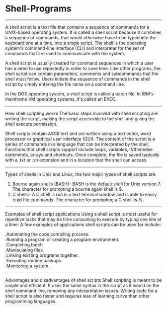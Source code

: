 # Shell-Programs
------------------------------------------------------------------------------------------------------
A shell script is a text file that contains a sequence of commands for a UNIX-based operating system. It is called a shell script because it combines a sequence of commands, that would otherwise have to be typed into the keyboard one at a time, into a single script. The shell is the operating system's command-line interface (CLI) and interpreter for the set of commands that are used to communicate with the system.

A shell script is usually created for command sequences in which a user has a need to use repeatedly in order to save time. Like other programs, the shell script can contain parameters, comments and subcommands that the shell must follow. Users initiate the sequence of commands in the shell script by simply entering the file name on a command line.

In the DOS operating system, a shell script is called a batch file. In IBM's mainframe VM operating systems, it's called an EXEC.

------------------------------------------------------------------------------------------------------
How shell scripting works
The basic steps involved with shell scripting are writing the script, making the script accessible to the shell and giving the shell execute permission.

Shell scripts contain ASCII text and are written using a text editor, word processor or graphical user interface (GUI). The content of the script is a series of commands in a language that can be interpreted by the shell. Functions that shell scripts support include loops, variables, if/then/else statements, arrays and shortcuts. Once complete, the file is saved typically with a .txt or .sh extension and in a location that the shell can access.

----------------------------------------------------------------------------------------------------------------------
Types of shells
In Unix and Linux, the two major types of shell scripts are:

1. Bourne again shells (BASH)- BASH is the default shell for Unix version 7. The character for prompting a bourne again shell is $.<br/>
2. C shells- A C shell is run in a text terminal window and is able to easily read file commands. 
The character for prompting a C shell is %.<br/>
------------------------------------------------------------------------------------------------------------------------
Examples of shell script applications
Using a shell script is most useful for repetitive tasks that may be time consuming to execute by typing one line at a time. A few examples of applications shell scripts can be used for include:

.Automating the code compiling process.<br/>
.Running a program or creating a program environment.<br/>
.Completing batch<br/>
.Manipulating files.<br/>
.Linking existing programs together.<br/>
.Executing routine backups.<br/>
.Monitoring a system.<br/>

------------------------------------------------------------------------------------------------------------------------
Advantages and disadvantages of shell scripts
Shell scripting is meant to be simple and efficient. It uses the same syntax in the script as it would on the shell command line, removing any interpretation issues. Writing code for a shell script is also faster and requires less of learning curve than other programming languages.
